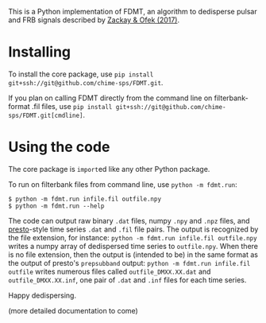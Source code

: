 This is a Python implementation of FDMT, an algorithm to dedisperse pulsar and FRB signals
described by [Zackay \& Ofek (2017)](https://ui.adsabs.harvard.edu/abs/2017ApJ...835...11Z/abstract).

# Installing
To install the core package, use `pip install git+ssh://git@github.com/chime-sps/FDMT.git`.

If you plan on calling FDMT directly from the command line on filterbank-format .fil files, 
use `pip install git+ssh://git@github.com/chime-sps/FDMT.git[cmdline]`.

# Using the code
The core package is `import`ed like any other Python package.

To run on filterbank files from command line, use `python -m fdmt.run`:
```
$ python -m fdmt.run infile.fil outfile.npy
$ python -m fdmt.run --help
```
The code can output raw binary `.dat` files, numpy `.npy` and `.npz` files,
and [presto](https://github.com/scottransom/presto/)-style time series `.dat` and `.fil`
file pairs. The output is recognized by the file extension, for instance:
`python -m fdmt.run infile.fil outfile.npy` writes a numpy array of dedispersed time
series to `outfile.npy`. When there is no file extension, then the output is
(intended to be) in the same format as the output of presto's `prepsubband` output:
`python -m fdmt.run infile.fil outfile` writes numerous files called `outfile_DMXX.XX.dat`
and `outfile_DMXX.XX.inf`, one pair of `.dat` and `.inf` files for each time series.

Happy dedispersing.

(more detailed documentation to come)

